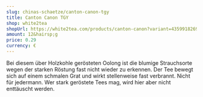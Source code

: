 ```yaml
---
slug: chinas-schaetze/canton-canon-tgy
title: Canton Canon TGY
shop: white2tea
shopUrl: https://white2tea.com/products/canton-canon?variant=43599182692580
amount: 12&hairsp;g
price: 0.29
currency: €
---
```

Bei diesem über Holzkohle gerösteten Oolong ist die blumige Strauchsorte wegen der starken Röstung fast nicht wieder zu erkennen. Der Tee bewegt sich auf einem schmalen Grat und wirkt stellenweise fast verbrannt. Nicht für jedermann. Wer stark geröstete Tees mag, wird hier aber nicht enttäuscht werden.